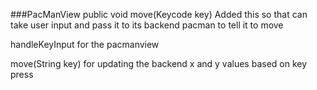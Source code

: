 ###PacManView
public void move(Keycode key)
Added this so that can take user input and pass it to its backend pacman to tell it to move

handleKeyInput for the pacmanview 

move(String key) for updating the backend x and y values based on key press 